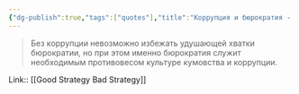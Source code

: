 ```yaml
---
{"dg-publish":true,"tags":["quotes"],"title":"Коррупция и бюрократия - как противоположности","date":"2022-06-27T07:05:19+03:00","modified_at":"2022-07-24T18:56:12+03:00","permalink":"/quotes/202206270705/","dgHomeLink":false,"dgPassFrontmatter":true}
---
```



> Без коррупции невозможно избежать удушающей хватки бюрократии, но при этом именно бюрократия служит необходимым противовесом культуре кумовства и коррупции.

Link:: [[Good Strategy Bad Strategy]]
